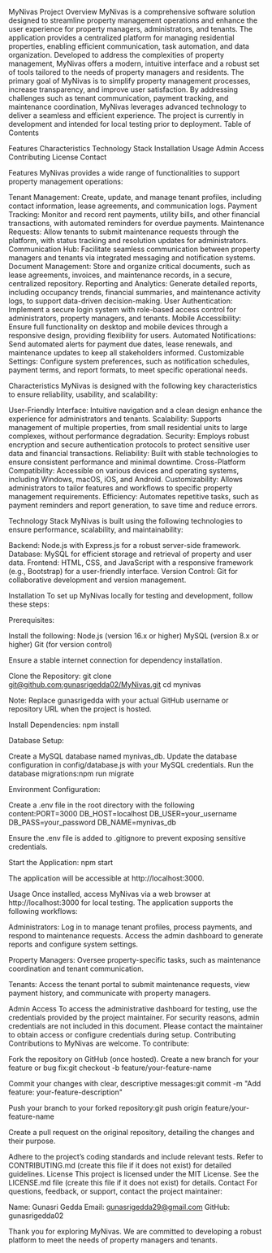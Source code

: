 MyNivas
Project Overview
MyNivas is a comprehensive software solution designed to streamline property management operations and enhance the user experience for property managers, administrators, and tenants. The application provides a centralized platform for managing residential properties, enabling efficient communication, task automation, and data organization. Developed to address the complexities of property management, MyNivas offers a modern, intuitive interface and a robust set of tools tailored to the needs of property managers and residents.
The primary goal of MyNivas is to simplify property management processes, increase transparency, and improve user satisfaction. By addressing challenges such as tenant communication, payment tracking, and maintenance coordination, MyNivas leverages advanced technology to deliver a seamless and efficient experience. The project is currently in development and intended for local testing prior to deployment.
Table of Contents

Features
Characteristics
Technology Stack
Installation
Usage
Admin Access
Contributing
License
Contact

Features
MyNivas provides a wide range of functionalities to support property management operations:

Tenant Management: Create, update, and manage tenant profiles, including contact information, lease agreements, and communication logs.
Payment Tracking: Monitor and record rent payments, utility bills, and other financial transactions, with automated reminders for overdue payments.
Maintenance Requests: Allow tenants to submit maintenance requests through the platform, with status tracking and resolution updates for administrators.
Communication Hub: Facilitate seamless communication between property managers and tenants via integrated messaging and notification systems.
Document Management: Store and organize critical documents, such as lease agreements, invoices, and maintenance records, in a secure, centralized repository.
Reporting and Analytics: Generate detailed reports, including occupancy trends, financial summaries, and maintenance activity logs, to support data-driven decision-making.
User Authentication: Implement a secure login system with role-based access control for administrators, property managers, and tenants.
Mobile Accessibility: Ensure full functionality on desktop and mobile devices through a responsive design, providing flexibility for users.
Automated Notifications: Send automated alerts for payment due dates, lease renewals, and maintenance updates to keep all stakeholders informed.
Customizable Settings: Configure system preferences, such as notification schedules, payment terms, and report formats, to meet specific operational needs.

Characteristics
MyNivas is designed with the following key characteristics to ensure reliability, usability, and scalability:

User-Friendly Interface: Intuitive navigation and a clean design enhance the experience for administrators and tenants.
Scalability: Supports management of multiple properties, from small residential units to large complexes, without performance degradation.
Security: Employs robust encryption and secure authentication protocols to protect sensitive user data and financial transactions.
Reliability: Built with stable technologies to ensure consistent performance and minimal downtime.
Cross-Platform Compatibility: Accessible on various devices and operating systems, including Windows, macOS, iOS, and Android.
Customizability: Allows administrators to tailor features and workflows to specific property management requirements.
Efficiency: Automates repetitive tasks, such as payment reminders and report generation, to save time and reduce errors.

Technology Stack
MyNivas is built using the following technologies to ensure performance, scalability, and maintainability:

Backend: Node.js with Express.js for a robust server-side framework.
Database: MySQL for efficient storage and retrieval of property and user data.
Frontend: HTML, CSS, and JavaScript with a responsive framework (e.g., Bootstrap) for a user-friendly interface.
Version Control: Git for collaborative development and version management.

Installation
To set up MyNivas locally for testing and development, follow these steps:

Prerequisites:

Install the following:
Node.js (version 16.x or higher)
MySQL (version 8.x or higher)
Git (for version control)


Ensure a stable internet connection for dependency installation.


Clone the Repository:
git clone [git@github.com:gunasrigedda02/MyNivas.git](https://github.com/gunasrigedda02/MyNivas.git)
cd mynivas

Note: Replace gunasrigedda with your actual GitHub username or repository URL when the project is hosted.

Install Dependencies:
npm install


Database Setup:

Create a MySQL database named mynivas_db.
Update the database configuration in config/database.js with your MySQL credentials.
Run the database migrations:npm run migrate




Environment Configuration:

Create a .env file in the root directory with the following content:PORT=3000
DB_HOST=localhost
DB_USER=your_username
DB_PASS=your_password
DB_NAME=mynivas_db


Ensure the .env file is added to .gitignore to prevent exposing sensitive credentials.


Start the Application:
npm start

The application will be accessible at http://localhost:3000.


Usage
Once installed, access MyNivas via a web browser at http://localhost:3000 for local testing. The application supports the following workflows:

Administrators:
Log in to manage tenant profiles, process payments, and respond to maintenance requests.
Access the admin dashboard to generate reports and configure system settings.


Property Managers:
Oversee property-specific tasks, such as maintenance coordination and tenant communication.


Tenants:
Access the tenant portal to submit maintenance requests, view payment history, and communicate with property managers.


Admin Access
To access the administrative dashboard for testing, use the credentials provided by the project maintainer. For security reasons, admin credentials are not included in this document. Please contact the maintainer to obtain access or configure credentials during setup.
Contributing
Contributions to MyNivas are welcome. To contribute:

Fork the repository on GitHub (once hosted).
Create a new branch for your feature or bug fix:git checkout -b feature/your-feature-name


Commit your changes with clear, descriptive messages:git commit -m "Add feature: your-feature-description"


Push your branch to your forked repository:git push origin feature/your-feature-name


Create a pull request on the original repository, detailing the changes and their purpose.

Adhere to the project’s coding standards and include relevant tests. Refer to CONTRIBUTING.md (create this file if it does not exist) for detailed guidelines.
License
This project is licensed under the MIT License. See the LICENSE.md file (create this file if it does not exist) for details.
Contact
For questions, feedback, or support, contact the project maintainer:

Name: Gunasri Gedda
Email: gunasrigedda29@gmail.com
GitHub: gunasrigedda02

Thank you for exploring MyNivas. We are committed to developing a robust platform to meet the needs of property managers and tenants.
